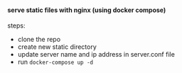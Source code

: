 #### serve static files with nginx (using docker compose)

steps:
* clone the repo
* create new static directory
* update server name and ip address in server.conf file
* run `docker-compose up -d`